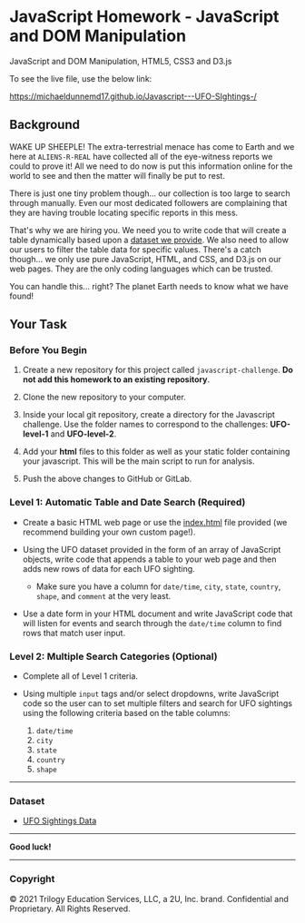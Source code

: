 # JavaScript Homework - JavaScript and DOM Manipulation

JavaScript and DOM Manipulation, HTML5, CSS3 and D3.js

To see the live file, use the below link:

https://michaeldunnemd17.github.io/Javascript---UFO-SIghtings-/


## Background

WAKE UP SHEEPLE! The extra-terrestrial menace has come to Earth and we here at `ALIENS-R-REAL` have collected all of the eye-witness reports we could to prove it! All we need to do now is put this information online for the world to see and then the matter will finally be put to rest.

There is just one tiny problem though... our collection is too large to search through manually. Even our most dedicated followers are complaining that they are having trouble locating specific reports in this mess.

That's why we are hiring you. We need you to write code that will create a table dynamically based upon a [dataset we provide](StarterCode/static/js/data.js). We also need to allow our users to filter the table data for specific values. There's a catch though... we only use pure JavaScript, HTML, and CSS, and D3.js on our web pages. They are the only coding languages which can be trusted.

You can handle this... right? The planet Earth needs to know what we have found!

## Your Task

### Before You Begin

1. Create a new repository for this project called `javascript-challenge`. **Do not add this homework to an existing repository**.

2. Clone the new repository to your computer.

3. Inside your local git repository, create a directory for the Javascript challenge. Use the folder names to correspond to the challenges: **UFO-level-1** and **UFO-level-2**.

4. Add your **html** files to this folder as well as your static folder containing your javascript. This will be the main script to run for analysis.

5. Push the above changes to GitHub or GitLab.

### Level 1: Automatic Table and Date Search (Required)

* Create a basic HTML web page or use the [index.html](StarterCode/index.html) file provided (we recommend building your own custom page!).

* Using the UFO dataset provided in the form of an array of JavaScript objects, write code that appends a table to your web page and then adds new rows of data for each UFO sighting.

  * Make sure you have a column for `date/time`, `city`, `state`, `country`, `shape`, and `comment` at the very least.

* Use a date form in your HTML document and write JavaScript code that will listen for events and search through the `date/time` column to find rows that match user input.

### Level 2: Multiple Search Categories (Optional)

* Complete all of Level 1 criteria.

* Using multiple `input` tags and/or select dropdowns, write JavaScript code so the user can to set multiple filters and search for UFO sightings using the following criteria based on the table columns:

  1. `date/time`
  2. `city`
  3. `state`
  4. `country`
  5. `shape`

- - -

### Dataset

* [UFO Sightings Data](StarterCode/static/js/data.js)

- - -

**Good luck!**

- - -

### Copyright

© 2021 Trilogy Education Services, LLC, a 2U, Inc. brand. Confidential and Proprietary. All Rights Reserved.
